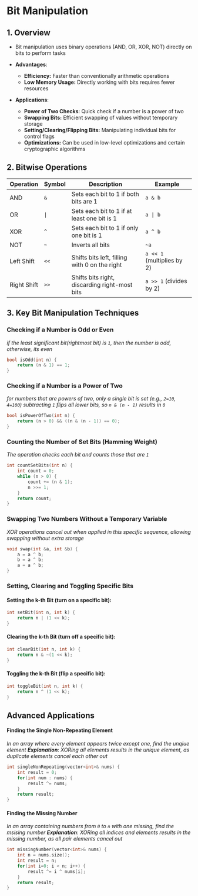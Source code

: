 # Bit Manipulation

## 1. Overview

- Bit manipulation uses binary operations (AND, OR, XOR, NOT) directly on bits to perform tasks
- **Advantages**:

  - **Efficiency:** Faster than conventionally arithmetic operations
  - **Low Memory Usage:** Directly working with bits requires fewer resources
- **Applications**:

  - **Power of Two Checks**: Quick check if a number is a power of two
  - **Swapping Bits:** Efficient swapping of values without temporary storage
  - **Setting/Clearing/Flipping Bits:** Manipulating individual bits for control flags
  - **Optimizations:** Can be used in low-level optimizations and certain cryptographic algorithms

## 2. Bitwise Operations

| **Operation** | **Symbol** | **Description**                               | **Example**                    |
|---------------|------------|-----------------------------------------------|--------------------------------|
| AND           | `&`        | Sets each bit to 1 if both bits are 1         | `a & b`                        |
| OR            | `\|`       | Sets each bit to 1 if at least one bit is 1   | `a \| b`                       |
| XOR           | `^`        | Sets each bit to 1 if only one bit is 1       | `a ^ b`                        |
| NOT           | `~`        | Inverts all bits                              | `~a`                           |
| Left Shift    | `<<`       | Shifts bits left, filling with 0 on the right | `a << 1` (multiplies by 2)     |
| Right Shift   | `>>`       | Shifts bits right, discarding right-most bits | `a >> 1` (divides by 2)        |

## 3. Key Bit Manipulation Techniques

### Checking if a Number is Odd or Even
*if the least significant bit(rightmost bit) is `1`, then the number is odd, otherwise, its even*
```cpp
bool isOdd(int n) {
    return (n & 1) == 1;
}
```

### Checking if a Number is a Power of Two
*for numbers that are powers of two, only a single bit is set (e.g., `2=10`, `4=100`)*
*subtracting `1` flips all lower bits, so `n & (n - 1)` results in `0`*
```cpp
bool isPowerOfTwo(int n) {
    return (n > 0) && ((n & (n - 1)) == 0);
}
```

### Counting the Number of Set Bits (Hamming Weight)
*The operation checks each bit and counts those that are `1`*
```cpp
int countSetBits(int n) {
    int count = 0;
    while (n > 0) {
        count += (n & 1);
        n >>= 1;
    }
    return count;
}
```

### Swapping Two Numbers Without a Temporary Variable
*XOR operations cancel out when applied in this specific sequence, allowing swapping without extra storage*
```cpp
void swap(int &a, int &b) {
    a = a ^ b;
    b = a ^ b;
    a = a ^ b;
}
```

### Setting, Clearing and Toggling Specific Bits

#### Setting the **k-th** Bit (turn on a specific bit):
```cpp
int setBit(int n, int k) {
    return n | (1 << k);
}
```

#### Clearing the k-th Bit (turn off a specific bit):
```cpp
int clearBit(int n, int k) {
    return n & ~(1 << k);
}
```

#### Toggling the k-th Bit (flip a specific bit):
```cpp
int toggleBit(int n, int k) {
    return n ^ (1 << k);
}
```

## Advanced Applications 

#### Finding the Single Non-Repeating Element
*In an array where every element appears twice except one, find the unqiue element*
***Explanation***: *XORing all elements results in the unique element, as duplicate elements cancel each other out*
```cpp
int singleNonRepeating(vector<int>& nums) {
    int result = 0;
    for(int num : nums) {
        result ^= nums;
    }
    return result;
}
```

#### Finding the Missing Number
*In an array containing numbers from `0` to `n` with one missing, find the msising number*
***Explanation***: *XORing all indices and elements results in the missing number, as all pair elements cancel out*
```cpp
int missingNumber(vector<int>& nums) {
    int n = nums.size();
    int result = n;
    for(int i=0; i < n; i++) {
        result ^= i ^ nums[i];
    }
    return result;
}
```
